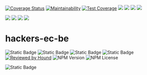 [![Coverage Status](https://coveralls.io/repos/github/atlp-rwanda/hackers-ec-be/badge.svg?branch=feat-test-CI-implementation-187419042)](https://coveralls.io/github/atlp-rwanda/hackers-ec-be?branch=feat-test-CI-implementation-187419042)
[![Maintainability](https://api.codeclimate.com/v1/badges/0f9cac26fd6bc0a2f7a9/maintainability)](https://codeclimate.com/github/atlp-rwanda/hackers-ec-be/maintainability)
[![Test Coverage](https://api.codeclimate.com/v1/badges/0f9cac26fd6bc0a2f7a9/test_coverage)](https://codeclimate.com/github/atlp-rwanda/hackers-ec-be/test_coverage)
![](https://img.shields.io/badge/Express.js-404D59?style=for-the-badge)
![](https://img.shields.io/badge/Node.js-43853D?style=for-the-badge&logo=node.js&logoColor=white)
![](https://img.shields.io/badge/PostgreSQL-316192?style=for-the-badge&logo=postgresql&logoColor=white)
![](https://img.shields.io/badge/sequelize-323330?style=for-the-badge&logo=sequelize&logoColor=blue)

![](https://img.shields.io/badge/TypeScript-007ACC?style=for-the-badge&logo=typescript&logoColor=white)
![](https://img.shields.io/badge/GitHub_Actions-2088FF?style=for-the-badge&logo=github-actions&logoColor=white)
![](https://img.shields.io/badge/Jest-323330?style=for-the-badge&logo=Jest&logoColor=white)
![](https://img.shields.io/badge/GitHub-100000?style=for-the-badge&logo=github&logoColor=white)

# hackers-ec-be

![Static Badge](https://img.shields.io/badge/database-postgressSQL-blue?style=flat&labelColor=%23ff6e15)
![Static Badge](https://img.shields.io/badge/Testing-Jest-brown?style=flat-square&labelColor=green)
![Static Badge](https://img.shields.io/badge/Auth_Library-PassportJs-yellow?style=flat-square&labelColor=%2327c2a0)
![Static Badge](https://img.shields.io/badge/ESLINT-Code_style-%232796C2?style=flat-square&labelColor=%2396c900)
[![Reviewed by Hound](https://img.shields.io/badge/Reviewed_by-Hound-8E64B0.svg)](https://houndci.com) ![NPM Version](https://img.shields.io/npm/v/node) ![NPM License](https://img.shields.io/npm/l/node?style=flat-square&labelColor=%23E6684A&color=blue)

![Static Badge](https://img.shields.io/badge/Accepting-Pull_Request-%23005B96?style=for-the-badge)
